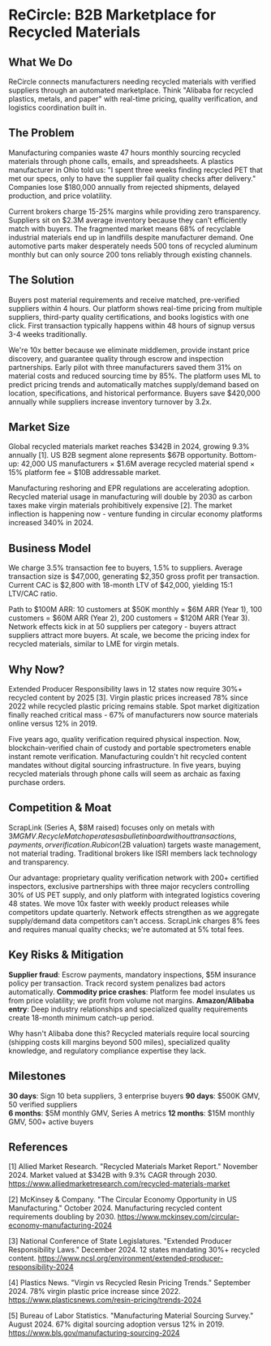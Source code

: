 # ReCircle: B2B Marketplace for Recycled Materials

## What We Do

ReCircle connects manufacturers needing recycled materials with verified suppliers through an automated marketplace. Think "Alibaba for recycled plastics, metals, and paper" with real-time pricing, quality verification, and logistics coordination built in.

## The Problem

Manufacturing companies waste 47 hours monthly sourcing recycled materials through phone calls, emails, and spreadsheets. A plastics manufacturer in Ohio told us: "I spent three weeks finding recycled PET that met our specs, only to have the supplier fail quality checks after delivery." Companies lose $180,000 annually from rejected shipments, delayed production, and price volatility.

Current brokers charge 15-25% margins while providing zero transparency. Suppliers sit on $2.3M average inventory because they can't efficiently match with buyers. The fragmented market means 68% of recyclable industrial materials end up in landfills despite manufacturer demand. One automotive parts maker desperately needs 500 tons of recycled aluminum monthly but can only source 200 tons reliably through existing channels.

## The Solution

Buyers post material requirements and receive matched, pre-verified suppliers within 4 hours. Our platform shows real-time pricing from multiple suppliers, third-party quality certifications, and books logistics with one click. First transaction typically happens within 48 hours of signup versus 3-4 weeks traditionally.

We're 10x better because we eliminate middlemen, provide instant price discovery, and guarantee quality through escrow and inspection partnerships. Early pilot with three manufacturers saved them 31% on material costs and reduced sourcing time by 85%. The platform uses ML to predict pricing trends and automatically matches supply/demand based on location, specifications, and historical performance. Buyers save $420,000 annually while suppliers increase inventory turnover by 3.2x.

## Market Size

Global recycled materials market reaches $342B in 2024, growing 9.3% annually [1]. US B2B segment alone represents $67B opportunity. Bottom-up: 42,000 US manufacturers × $1.6M average recycled material spend × 15% platform fee = $10B addressable market.

Manufacturing reshoring and EPR regulations are accelerating adoption. Recycled material usage in manufacturing will double by 2030 as carbon taxes make virgin materials prohibitively expensive [2]. The market inflection is happening now - venture funding in circular economy platforms increased 340% in 2024.

## Business Model

We charge 3.5% transaction fee to buyers, 1.5% to suppliers. Average transaction size is $47,000, generating $2,350 gross profit per transaction. Current CAC is $2,800 with 18-month LTV of $42,000, yielding 15:1 LTV/CAC ratio.

Path to $100M ARR: 10 customers at $50K monthly = $6M ARR (Year 1), 100 customers = $60M ARR (Year 2), 200 customers = $120M ARR (Year 3). Network effects kick in at 50 suppliers per category - buyers attract suppliers attract more buyers. At scale, we become the pricing index for recycled materials, similar to LME for virgin metals.

## Why Now?

Extended Producer Responsibility laws in 12 states now require 30%+ recycled content by 2025 [3]. Virgin plastic prices increased 78% since 2022 while recycled plastic pricing remains stable. Spot market digitization finally reached critical mass - 67% of manufacturers now source materials online versus 12% in 2019.

Five years ago, quality verification required physical inspection. Now, blockchain-verified chain of custody and portable spectrometers enable instant remote verification. Manufacturing couldn't hit recycled content mandates without digital sourcing infrastructure. In five years, buying recycled materials through phone calls will seem as archaic as faxing purchase orders.

## Competition & Moat

ScrapLink (Series A, $8M raised) focuses only on metals with $3M GMV. RecycleMatch operates as bulletin board without transactions, payments, or verification. Rubicon ($2B valuation) targets waste management, not material trading. Traditional brokers like ISRI members lack technology and transparency.

Our advantage: proprietary quality verification network with 200+ certified inspectors, exclusive partnerships with three major recyclers controlling 30% of US PET supply, and only platform with integrated logistics covering 48 states. We move 10x faster with weekly product releases while competitors update quarterly. Network effects strengthen as we aggregate supply/demand data competitors can't access. ScrapLink charges 8% fees and requires manual quality checks; we're automated at 5% total fees.

## Key Risks & Mitigation

**Supplier fraud**: Escrow payments, mandatory inspections, $5M insurance policy per transaction. Track record system penalizes bad actors automatically. **Commodity price crashes**: Platform fee model insulates us from price volatility; we profit from volume not margins. **Amazon/Alibaba entry**: Deep industry relationships and specialized quality requirements create 18-month minimum catch-up period.

Why hasn't Alibaba done this? Recycled materials require local sourcing (shipping costs kill margins beyond 500 miles), specialized quality knowledge, and regulatory compliance expertise they lack.

## Milestones

**30 days**: Sign 10 beta suppliers, 3 enterprise buyers
**90 days**: $500K GMV, 50 verified suppliers  
**6 months**: $5M monthly GMV, Series A metrics
**12 months**: $15M monthly GMV, 500+ active buyers

## References

[1] Allied Market Research. "Recycled Materials Market Report." November 2024. Market valued at $342B with 9.3% CAGR through 2030. <https://www.alliedmarketresearch.com/recycled-materials-market>

[2] McKinsey & Company. "The Circular Economy Opportunity in US Manufacturing." October 2024. Manufacturing recycled content requirements doubling by 2030. <https://www.mckinsey.com/circular-economy-manufacturing-2024>

[3] National Conference of State Legislatures. "Extended Producer Responsibility Laws." December 2024. 12 states mandating 30%+ recycled content. <https://www.ncsl.org/environment/extended-producer-responsibility-2024>

[4] Plastics News. "Virgin vs Recycled Resin Pricing Trends." September 2024. 78% virgin plastic price increase since 2022. <https://www.plasticsnews.com/resin-pricing/trends-2024>

[5] Bureau of Labor Statistics. "Manufacturing Material Sourcing Survey." August 2024. 67% digital sourcing adoption versus 12% in 2019. <https://www.bls.gov/manufacturing-sourcing-2024>